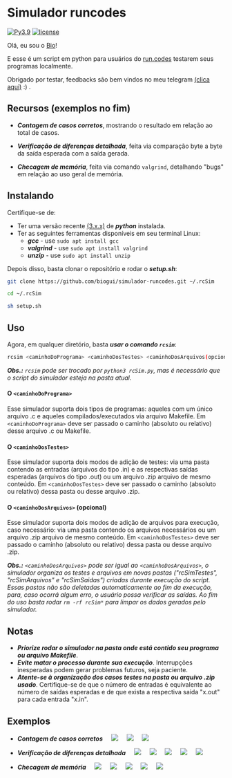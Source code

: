 # **Simulador runcodes**
[![Py3.9](https://img.shields.io/badge/Python-3.9-blueviolet.svg)](https://docs.python.org/release/3.9.0/whatsnew/changelog.html#changelog)
[![license](https://img.shields.io/badge/license-MIT-blueviolet.svg)](https://github.com/biogui/simple-image-editor-with-openCV/blob/master/LICENSE)

Olá, eu sou o [Bio](https://github.com/biogui)!

E esse é um script em python para usuários do [run.codes](https://we.run.codes/) testarem seus programas localmente.

Obrigado por testar, feedbacks são bem vindos no meu telegram [(clica aqui)](https://t.me/gui_bio) :) .

## **Recursos** (exemplos no fim)
- ***Contagem de casos corretos***, mostrando o resultado em relação ao total de casos.

- ***Verificação de diferenças detalhada***, feita via comparação byte a byte da saída esperada com a saída gerada.

- ***Checagem de memória***, feita via comando `valgrind`, detalhando "bugs" em relação ao uso geral de memória.

## **Instalando**
Certifique-se de:
- Ter uma versão recente [(3.x.x)](https://realpython.com/installing-python/) de  ***python*** instalada.
- Ter as seguintes ferramentas disponíveis em seu terminal Linux:
	- ***gcc***      - use `sudo apt install gcc`
	- ***valgrind*** - use `sudo apt install valgrind`
	- ***unzip***    - use `sudo apt install unzip`

Depois disso, basta clonar o repositório e rodar o ***setup.sh***:

```bash
git clone https://github.com/biogui/simulador-runcodes.git ~/.rcSim
```

```bash
cd ~/.rcSim
```

```bash
sh setup.sh
```

## **Uso**
Agora, em qualquer diretório, basta ***usar o comando `rcsim`***:
```bash
rcsim <caminhoDoPrograma> <caminhoDosTestes> <caminhoDosArquivos(opcional)>
```

***Obs.:*** *`rcsim` pode ser trocado por `python3 rcSim.py`, mas é necessário que o script do simulador esteja na pasta atual.*

#### **O `<caminhoDoPrograma>`**
Esse simulador suporta dois tipos de programas: aqueles com um único arquivo .c e aqueles compilados/executados via arquivo Makefile. Em `<caminhoDoPrograma>` deve ser passado o caminho (absoluto ou relativo) desse arquivo .c ou Makefile.

#### **O `<caminhoDosTestes>`**
Esse simulador suporta dois modos de adição de testes: via uma pasta contendo as entradas (arquivos do tipo .in) e as respectivas saídas esperadas (arquivos do tipo .out) ou um arquivo .zip arquivo de mesmo conteúdo. Em `<caminhoDosTestes>` deve ser passado o caminho (absoluto ou relativo) dessa pasta ou desse arquivo .zip.

#### **O `<caminhoDosArquivos>` (opcional)**
Esse simulador suporta dois modos de adição de arquivos para execução, caso necessário: via uma pasta contendo os arquivos necessários ou um arquivo .zip arquivo de mesmo conteúdo. Em `<caminhoDosTestes>` deve ser passado o caminho (absoluto ou relativo) dessa pasta ou desse arquivo .zip.

***Obs.:*** *`<caminhoDosArquivos>` pode ser igual ao `<caminhoDosArquivos>`, o simulador organiza os testes e arquivos em novas pastas ("rcSimTestes", "rcSimArquivos" e "rcSimSaidas") criadas durante execução do script. Essas pastas não são deletadas automaticamente ao fim da execução, para, caso ocorrá algum erro, o usuário possa verificar as saídas. Ao fim do uso basta rodar `rm -rf rcSim*` para limpar os dados gerados pelo simulador.*

## **Notas**
- ***Priorize rodar o simulador na pasta onde está contido seu programa ou arquivo Makefile***.
- ***Evite matar o processo durante sua execução***. Interrupções inesperadas podem gerar problemas futuros, seja paciente.
- ***Atente-se à organização dos casos testes na pasta ou arquivo .zip usado***. Certifique-se de que o número de entradas é equivalente ao número de saídas esperadas e de que exista a respectiva saída "x.out" para cada entrada "x.in".

## **Exemplos**
- ***Contagem de casos corretos***
&nbsp;&nbsp;&nbsp;&nbsp;![](https://i.imgur.com/yK2ZW3n.png)
&nbsp;&nbsp;&nbsp;&nbsp;![](https://i.imgur.com/j8BMdFU.png)
&nbsp;&nbsp;&nbsp;&nbsp;![](https://i.imgur.com/YfZo5cH.png)

- ***Verificação de diferenças detalhada***
&nbsp;&nbsp;&nbsp;&nbsp;![](https://i.imgur.com/6cOLKSz.png)
&nbsp;&nbsp;&nbsp;&nbsp;![](https://i.imgur.com/TBF7y1M.png)
&nbsp;&nbsp;&nbsp;&nbsp;![](https://i.imgur.com/WVzuNg0.png)
&nbsp;&nbsp;&nbsp;&nbsp;![](https://i.imgur.com/Bo2ePeO.png)
&nbsp;&nbsp;&nbsp;&nbsp;![](https://i.imgur.com/7ypCRYn.png)

- ***Checagem de memória***
&nbsp;&nbsp;&nbsp;&nbsp;![](https://i.imgur.com/Ih5lxEX.png)
&nbsp;&nbsp;&nbsp;&nbsp;![](https://i.imgur.com/lUGTpv7.png)
&nbsp;&nbsp;&nbsp;&nbsp;![](https://i.imgur.com/qrsGW34.png)
&nbsp;&nbsp;&nbsp;&nbsp;![](https://i.imgur.com/Sag8zsJ.png)
&nbsp;&nbsp;&nbsp;&nbsp;![](https://i.imgur.com/NxivAag.png)
